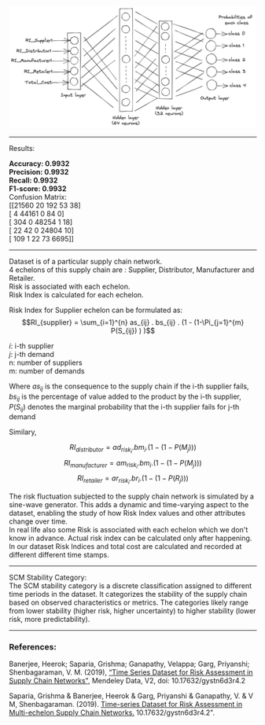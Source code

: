 
<img src="./Images/neural_network_drawing.png">

<br>

---
Results:

**Accuracy: 0.9932** <br>
**Precision: 0.9932** <br>
**Recall: 0.9932** <br>
**F1-score: 0.9932** <br>
Confusion Matrix: <br>
[[21560    20   192    53    38] <br>
 [    4 44161     0    84     0] <br>
 [  304     0 48254     1    18] <br>
 [   22    42     0 24804    10] <br>
 [  109     1    22    73  6695]] <br>

---

Dataset is of a particular supply chain network. <br>
4 echelons of this supply chain are :
Supplier, Distributor, Manufacturer and Retailer. <br>
Risk is associated with each echelon. <br>
Risk Index is calculated for each echelon. <br>

Risk Index for Supplier echelon can be formulated as: <br>
$$RI_{supplier} = \sum_{i=1}^{n} as_{ij} . bs_{ij} . (1 - (1-\Pi_{j=1}^{m} P(S_{ij}) ) )$$

$i$: i-th supplier <br>
$j$: j-th demand <br>
n: number of suppliers <br>
m: number of demands

Where $as_{ij}$ is the consequence to the supply chain if the i-th supplier fails,
$bs_{ij}$ is the percentage of value added to the product by the i-th supplier,
$P(S_{ij})$ denotes the marginal probability that the i-th supplier fails for j-th demand

Similary,

$$RI_{distributor} = ad_{risk_i}.bm_i.(1-(1-P(M_j)))$$
$$RI_{manufacturer} = am_{risk_i}.bm_i.(1-(1-P(M_j)))$$
$$RI_{retailer} = ar_{risk_i}.br_i.(1-(1-P(R_j)))$$

The risk fluctuation subjected to the supply chain network is simulated by a sine-wave generator. This adds a dynamic and time-varying aspect to the dataset, enabling the study of how Risk Index values and other attributes change over time.<br>
In real life also some Risk is associated with each echelon which we don't know in advance. Actual risk index can be calculated only after happening. In our dataset Risk Indices and total cost are calculated and recorded at different different time stamps.

---

SCM Stability Category: <br>
The SCM stability category is a discrete classification assigned to different time periods in the dataset. It categorizes the stability of the supply chain based on observed characteristics or metrics. The categories likely range from lower stability (higher risk, higher uncertainty) to higher stability (lower risk, more predictability).

---



### References:

Banerjee, Heerok; Saparia, Grishma; Ganapathy, Velappa; Garg, Priyanshi; Shenbagaraman, V. M. (2019), [“Time Series Dataset for Risk Assessment in Supply Chain Networks"](https://data.mendeley.com/datasets/gystn6d3r4/2), Mendeley Data, V2, doi: 10.17632/gystn6d3r4.2

Saparia, Grishma & Banerjee, Heerok & Garg, Priyanshi & Ganapathy, V. & V M, Shenbagaraman. (2019). [Time-series Dataset for Risk Assessment in Multi-echelon Supply Chain Networks.](https://www.researchgate.net/publication/332343841_Time-series_Dataset_for_Risk_Assessment_in_Multi-echelon_Supply_Chain_Networks) 10.17632/gystn6d3r4.2". 

